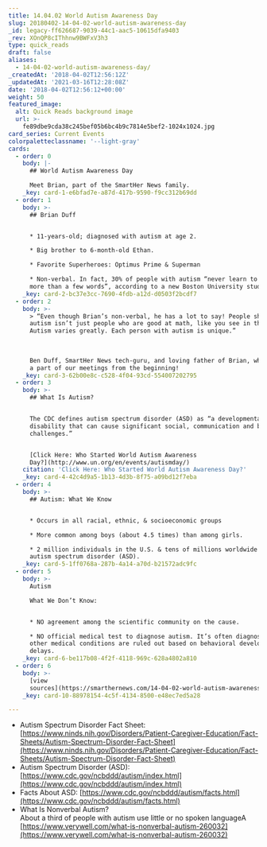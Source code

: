 ```yaml
---
title: 14.04.02 World Autism Awareness Day
slug: 20180402-14-04-02-world-autism-awareness-day
_id: legacy-ff626687-9039-44c1-aac5-10615dfa9403
_rev: XOnQP8cIThhnw9BWFxV3h3
type: quick_reads
draft: false
aliases:
  - 14-04-02-world-autism-awareness-day/
_createdAt: '2018-04-02T12:56:12Z'
_updatedAt: '2021-03-16T12:28:08Z'
date: '2018-04-02T12:56:12+00:00'
weight: 50
featured_image:
  alt: Quick Reads background image
  url: >-
    fe89dbe9cda38c245bef05b6bc4b9c7814e5bef2-1024x1024.jpg
card_series: Current Events
colorpaletteclassname: '--light-gray'
cards:
  - order: 0
    body: |-
      ## World Autism Awareness Day

      Meet Brian, part of the SmartHer News family.
    _key: card-1-e6bfad7e-a87d-417b-9590-f9cc312b69dd
  - order: 1
    body: >-
      ## Brian Duff


      * 11-years-old; diagnosed with autism at age 2.

      * Big brother to 6-month-old Ethan.

      * Favorite Superheroes: Optimus Prime & Superman

      * Non-verbal. In fact, 30% of people with autism “never learn to speak
      more than a few words”, according to a new Boston University study.
    _key: card-2-bc37e3cc-7690-4fdb-a12d-d0503f2bcdf7
  - order: 2
    body: >-
      > “Even though Brian’s non-verbal, he has a lot to say! People should know
      autism isn’t just people who are good at math, like you see in the movies.
      Autism varies greatly. Each person with autism is unique.”  
        
        
        
      Ben Duff, SmartHer News tech-guru, and loving father of Brian, who's been
      a part of our meetings from the beginning!
    _key: card-3-62b00e8c-c528-4f04-93cd-554007202795
  - order: 3
    body: >-
      ## What Is Autism?


      The CDC defines autism spectrum disorder (ASD) as “a developmental
      disability that can cause significant social, communication and behavioral
      challenges.”


      [Click Here: Who Started World Autism Awareness
      Day?](http://www.un.org/en/events/autismday/)
    citation: 'Click Here: Who Started World Autism Awareness Day?'
    _key: card-4-42c4d9a5-1b13-4d3b-8f75-a09bd12f7eba
  - order: 4
    body: >-
      ## Autism: What We Know


      * Occurs in all racial, ethnic, & socioeconomic groups

      * More common among boys (about 4.5 times) than among girls.

      * 2 million individuals in the U.S. & tens of millions worldwide have
      autism spectrum disorder (ASD).
    _key: card-5-1ff0768a-287b-4a14-a70d-b21572adc9fc
  - order: 5
    body: >-
      Autism  

      What We Don’t Know:


      * NO agreement among the scientific community on the cause.

      * NO official medical test to diagnose autism. It’s often diagnosed after
      other medical conditions are ruled out based on behavioral developmental
      delays.
    _key: card-6-be117b08-4f2f-4118-969c-628a4802a810
  - order: 6
    body: >-
      [view
      sources](https://smarthernews.com/14-04-02-world-autism-awareness-day/)
    _key: card-10-88978154-4c5f-4134-8500-e48ec7ed5a28

---
```

* Autism Spectrum Disorder Fact Sheet: [https://www.ninds.nih.gov/Disorders/Patient-Caregiver-Education/Fact-Sheets/Autism-Spectrum-Disorder-Fact-Sheet](https://www.ninds.nih.gov/Disorders/Patient-Caregiver-Education/Fact-Sheets/Autism-Spectrum-Disorder-Fact-Sheet)
* Autism Spectrum Disorder (ASD): [https://www.cdc.gov/ncbddd/autism/index.html](https://www.cdc.gov/ncbddd/autism/index.html)
* Facts About ASD: [https://www.cdc.gov/ncbddd/autism/facts.html](https://www.cdc.gov/ncbddd/autism/facts.html)
* What Is Nonverbal Autism?  
About a third of people with autism use little or no spoken languageA [https://www.verywell.com/what-is-nonverbal-autism-260032](https://www.verywell.com/what-is-nonverbal-autism-260032)